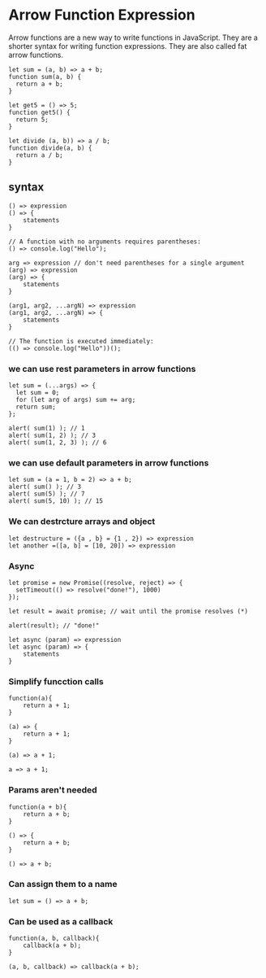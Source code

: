 # Arrow Function Expression

Arrow functions are a new way to write functions in JavaScript. They are a shorter syntax for writing function expressions. They are also called fat arrow functions.

    let sum = (a, b) => a + b;
    function sum(a, b) {
      return a + b;
    }

    let get5 = () => 5;
    function get5() {
      return 5;
    }

    let divide (a, b)) => a / b;
    function divide(a, b) {
      return a / b;
    }

## syntax

    () => expression
    () => {
        statements
    }

    // A function with no arguments requires parentheses:
    () => console.log("Hello");

    arg => expression // don't need parentheses for a single argument
    (arg) => expression
    (arg) => {
        statements
    }

    (arg1, arg2, ...argN) => expression
    (arg1, arg2, ...argN) => {
        statements
    }

    // The function is executed immediately:
    (() => console.log("Hello"))();

### we can use rest parameters in arrow functions

    let sum = (...args) => {
      let sum = 0;
      for (let arg of args) sum += arg;
      return sum;
    };

    alert( sum(1) ); // 1
    alert( sum(1, 2) ); // 3
    alert( sum(1, 2, 3) ); // 6

### we can use default parameters in arrow functions

    let sum = (a = 1, b = 2) => a + b;
    alert( sum() ); // 3
    alert( sum(5) ); // 7
    alert( sum(5, 10) ); // 15

### We can destrcture arrays and object

    let destructure = ({a , b} = {1 , 2}) => expression
    let another =([a, b] = [10, 20]) => expression

### Async

    let promise = new Promise((resolve, reject) => {
      setTimeout(() => resolve("done!"), 1000)
    });

    let result = await promise; // wait until the promise resolves (*)

    alert(result); // "done!"

    let async (param) => expression
    let async (param) => {
        statements
    }

### Simplify funcction calls

    function(a){
        return a + 1;
    }

    (a) => {
        return a + 1;
    }

    (a) => a + 1;

    a => a + 1;

### Params aren't needed

    function(a + b){
        return a + b;
    }

    () => {
        return a + b;
    }

    () => a + b;

### Can assign them to a name

    let sum = () => a + b;

### Can be used as a callback

    function(a, b, callback){
        callback(a + b);
    }

    (a, b, callback) => callback(a + b);
